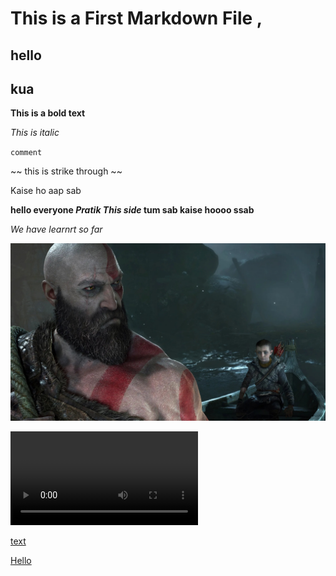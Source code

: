 # This is a First Markdown File , 
## hello
##  kua
**This is a bold text**

*This is italic*

``comment``

~~ this is strike through  ~~

Kaise ho aap sab

**hello everyone *Pratik This side* tum sab kaise hoooo ssab**

_We have learnrt so far_

![Kratos](kratos.jpg)


![video](Video.mp4)

 
[text](url)

[Hello](https://github.com/ollama/ollama)


